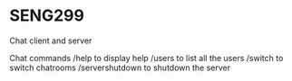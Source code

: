 # SENG299
Chat client and server

Chat commands
/help to display help
/users to list all the users
/switch <chatroom> to switch chatrooms
/servershutdown to shutdown the server
